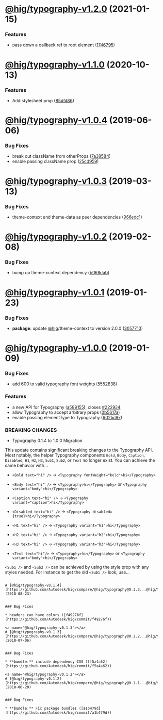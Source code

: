 # [@hig/typography-v1.2.0](https://github.com/Autodesk/hig/compare/@hig/typography@1.1.0...@hig/typography@1.2.0) (2021-01-15)


### Features

* pass down a callback ref to root element ([1746795](https://github.com/Autodesk/hig/commit/1746795))

# [@hig/typography-v1.1.0](https://github.com/Autodesk/hig/compare/@hig/typography@1.0.4...@hig/typography@1.1.0) (2020-10-13)


### Features

* Add stylesheet prop ([85dfd86](https://github.com/Autodesk/hig/commit/85dfd86))

# [@hig/typography-v1.0.4](https://github.com/Autodesk/hig/compare/@hig/typography@1.0.3...@hig/typography@1.0.4) (2019-06-06)


### Bug Fixes

* break out className from otherProps ([7a38584](https://github.com/Autodesk/hig/commit/7a38584))
* enable passing className prop ([25cd959](https://github.com/Autodesk/hig/commit/25cd959))

# [@hig/typography-v1.0.3](https://github.com/Autodesk/hig/compare/@hig/typography@1.0.2...@hig/typography@1.0.3) (2019-03-13)


### Bug Fixes

* theme-context and theme-data as peer dependencies ([966edc1](https://github.com/Autodesk/hig/commit/966edc1))

# [@hig/typography-v1.0.2](https://github.com/Autodesk/hig/compare/@hig/typography@1.0.1...@hig/typography@1.0.2) (2019-02-08)


### Bug Fixes

* bump up theme-context dependency ([b068dab](https://github.com/Autodesk/hig/commit/b068dab))

# [@hig/typography-v1.0.1](https://github.com/Autodesk/hig/compare/@hig/typography@1.0.0...@hig/typography@1.0.1) (2019-01-23)


### Bug Fixes

* **package:** update [@hig](https://github.com/hig)/theme-context to version 2.0.0 ([3057713](https://github.com/Autodesk/hig/commit/3057713))

# [@hig/typography-v1.0.0](https://github.com/Autodesk/hig/compare/@hig/typography@0.1.4...@hig/typography@1.0.0) (2019-01-09)


### Bug Fixes

* add 600 to valid typography font weights ([5552838](https://github.com/Autodesk/hig/commit/5552838))


### Features

* a new API for Typography ([a589155](https://github.com/Autodesk/hig/commit/a589155)), closes [#222934](https://github.com/Autodesk/hig/issues/222934)
* allow Typography to accept arbitrary props ([0b5617a](https://github.com/Autodesk/hig/commit/0b5617a))
* enable passing elementType to Typography ([6025d97](https://github.com/Autodesk/hig/commit/6025d97))


### BREAKING CHANGES

* Typography 0.1.4 to 1.0.0 Migration

This update contains significant breaking changes to the Typography API.
Most notably, the helper Typography components `Bold`, `Body`,
`Caption`, `Disabled`, `H1`, `H2`, `H3`, `Sub1`, `Sub2`, or `Text` no
longer exist. You can achieve the same behavior with...

* `<Bold text="hi" />`
  ->
  `<Typography fontWeight="bold">hi</Typography>`

* `<Body text="hi" />`
   ->
  `<Typography>hi</Typography>` or
  `<Typography variant="body">hi</Typography>`

* `<Caption text="hi" />`
  ->
  `<Typography variant="caption">hi</Typography>`

* `<Disabled text="hi" />`
  ->
  `<Typography disabled={true}>hi</Typography>`

* `<H1 text="hi" />`
  ->
  `<Typography variant="h1">hi</Typography>`

* `<H2 text="hi" />`
  ->
  `<Typography variant="h2">hi</Typography>`

* `<H3 text="hi" />`
  ->
  `<Typography variant="h3">hi</Typography>`

* `<Text text="hi"/>`
  ->
  `<Typography>hi</Typography>` or
  `<Typography variant="body">hi</Typography>`

`<Sub1 />` and `<Sub2 />` can be achieved by using the style prop with
any styles needed. For instance to get the old `<Sub1 />` look, use...
```

# [@hig/typography-v0.1.4](https://github.com/Autodesk/hig/compare/@hig/typography@0.1.3...@hig/typography@0.1.4) (2018-08-23)


### Bug Fixes

* headers can have colors ([f49276f](https://github.com/Autodesk/hig/commit/f49276f))

<a name="@hig/typography-v0.1.3"></a>
# [@hig/typography-v0.1.3](https://github.com/Autodesk/hig/compare/@hig/typography@0.1.2...@hig/typography@0.1.3) (2018-07-06)


### Bug Fixes

* **bundle:** include dependency CSS ([f5a4a62](https://github.com/Autodesk/hig/commit/f5a4a62))

<a name="@hig/typography-v0.1.2"></a>
# [@hig/typography-v0.1.2](https://github.com/Autodesk/hig/compare/@hig/typography@0.1.1...@hig/typography@0.1.2) (2018-06-20)


### Bug Fixes

* **bundle:** Fix package bundles ([a1b479d](https://github.com/Autodesk/hig/commit/a1b479d))
